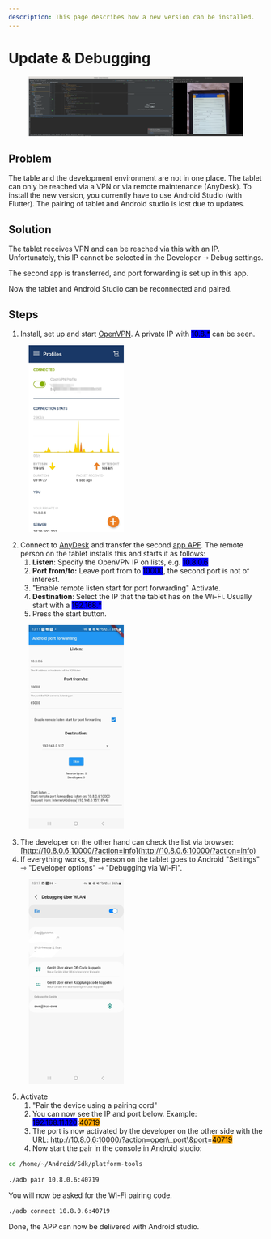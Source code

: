 ```yaml
---
description: This page describes how a new version can be installed.
---
```


# Update & Debugging

<figure><img src="../.gitbook/assets/mwpa_app_debugging.png" alt=""><figcaption></figcaption></figure>

## Problem

The table and the development environment are not in one place. The tablet can only be reached via a VPN or via remote maintenance (AnyDesk). To install the new version, you currently have to use Android Studio (with Flutter). The pairing of tablet and Android studio is lost due to updates.

## Solution

The tablet receives VPN and can be reached via this with an IP. Unfortunately, this IP cannot be selected in the Developer ⇾ Debug settings.

The second app is transferred, and port forwarding is set up in this app.

Now the tablet and Android Studio can be reconnected and paired.



## Steps

1. Install, set up and start [OpenVPN](https://play.google.com/store/apps/details?id=de.blinkt.openvpn\&hl=de\&gl=US). A private IP with <mark style="background-color:blue;">10.8.\*</mark> can be seen.

<figure><img src="../.gitbook/assets/WhatsApp Image 2023-10-05 at 13.16.58.jpeg" alt="" width="188"><figcaption></figcaption></figure>

2. Connect to [AnyDesk](https://play.google.com/store/apps/details?id=com.anydesk.anydeskandroid\&hl=de\&gl=US) and transfer the second [app APF](https://github.com/stefanwerfling/apf). The remote person on the tablet installs this and starts it as follows:
   1. **Listen**: Specify the OpenVPN IP on lists, e.g. <mark style="background-color:blue;">10.8.0.6</mark>
   2. **Port from/to:** Leave port from to <mark style="background-color:blue;">10000</mark>, the second port is not of interest.
   3. "Enable remote listen start for port forwarding" Activate.
   4. **Destination**: Select the IP that the tablet has on the Wi-Fi. Usually start with a <mark style="background-color:blue;">192.168.\*</mark>
   5. Press the start button.

<figure><img src="../.gitbook/assets/c081e999-3dab-4b6e-b795-9d4955b343e3.jpeg" alt="" width="188"><figcaption></figcaption></figure>

3. The developer on the other hand can check the list via browser: [http://10.8.0.6:10000/?action=info](http://10.8.0.6:10000/?action=info)
4. If everything works, the person on the tablet goes to Android "Settings" ⇾ "Developer options" ⇾ "Debugging via Wi-Fi".

<figure><img src="../.gitbook/assets/WhatsApp Image 2023-10-05 at 13.17.50.jpeg" alt="" width="188"><figcaption></figcaption></figure>

5. &#x20;Activate
   1. "Pair the device using a pairing cord"
   2. You can now see the IP and port below. Example: <mark style="background-color:blue;">192.168.11.120</mark>:<mark style="background-color:orange;">40719</mark>
   3. The port is now activated by the developer on the other side with the URL: [http://10.8.0.6:10000/?action=open\_port\&port=<mark style="background-color:orange;">40719</mark>](http://10.8.0.6:10000/?action=open\_port\&port=40719)
   4. Now start the pair in the console in Android studio:

```sh
cd /home/~/Android/Sdk/platform-tools
```

```bash
./adb pair 10.8.0.6:40719
```

You will now be asked for the Wi-Fi pairing code.

```bash
./adb connect 10.8.0.6:40719
```

Done, the APP can now be delivered with Android studio.
